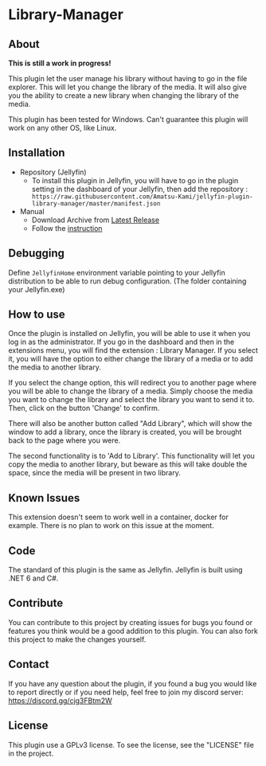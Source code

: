 # Library-Manager

## About

**This is still a work in progress!**

This plugin let the user manage his library without having to go in the file explorer. This will let you change the library of the media. It will also give you the ability to create a new library when changing the library of the media.

This plugin has been tested for Windows. Can't guarantee this plugin will work on any other OS, like Linux.

## Installation

- Repository (Jellyfin)
  - To install this plugin in Jellyfin, you will have to go in the plugin setting in the dashboard of your Jellyfin, then add the repository : ``` https://raw.githubusercontent.com/Amatsu-Kami/jellyfin-plugin-library-manager/master/manifest.json```
- Manual
  - Download Archive from [Latest Release](https://github.com/Amatsu-Kami/jellyfin-plugin-library-manager/releases/latest)
  - Follow the [instruction](https://jellyfin.org/docs/general/server/plugins/index.html)

## Debugging

Define `JellyfinHome` environment variable pointing to your Jellyfin distribution to be able to run debug configuration. (The folder containing your Jellyfin.exe)

## How to use

Once the plugin is installed on Jellyfin, you will be able to use it when you log in as the administrator. If you go in the dashboard and then in the extensions menu, you will find the extension : Library Manager. If you select it, you will have the option to either change the library of a media or to add the media to another library.

If you select the change option, this will redirect you to another page where you will be able to change the library of a media. Simply choose the media you want to change the library and select the library you want to send it to. Then, click on the button 'Change' to confirm.

There will also be another button called "Add Library", which will show the window to add a library, once the library is created, you will be brought back to the page where you were.

The second functionality is to 'Add to Library'. This functionality will let you copy the media to another library, but beware as this will take double the space, since the media will be present in two library.

## Known Issues

This extension doesn't seem to work well in a container, docker for example. There is no plan to work on this issue at the moment.

## Code

The standard of this plugin is the same as Jellyfin. Jellyfin is built using .NET 6 and C#.

## Contribute

You can contribute to this project by creating issues for bugs you found or features you think would be a good addition to this plugin. You can also fork this project to make the changes yourself.

## Contact

If you have any question about the plugin, if you found a bug you would like to report directly or if you need help, feel free to join my discord server: https://discord.gg/cjg3FBtm2W

## License

This plugin use a GPLv3 license. To see the license, see the "LICENSE" file in the project.
